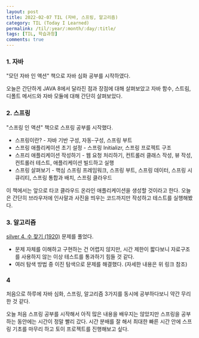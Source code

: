 ```yaml
---
layout: post
title: 2022-02-07 TIL (자바, 스프링, 알고리즘) 
category: TIL (Today I Learned)
permalink: /til/:year/:month/:day/:title/
tags: [TIL, 학습과정]
comments: true
---
```




### 1. 자바

"모던 자바 인 액션" 책으로 자바 심화 공부를 시작하였다.

오늘은 간단하게 JAVA 8에서 달라진 점과 장점에 대해 살펴보았고 자바 함수, 스트림, 디폴트 메서드와 자바 모듈에 대해 간단히 살펴보았다.





### 2. 스프링

"스프링 인 액션" 책으로 스프링 공부를 시작했다.

- 스프링이란? - 자바 기반 구성, 자동-구성, 스프링 부트
- 스프링 애플리케이션 초기 설정 - 스프링 Initializr, 스프링 프로젝트 구조
- 스프리 애플리케이션 작성하기 - 웹 요청 처리하기, 컨트롤러 클래스 작성, 뷰 작성, 컨트롤러 테스트, 애플리케이션 빌드하고 실행
- 스프링 살펴보기 - 핵심 스프링 프레임워크, 스프링 부트, 스프링 데이터, 스프링 시큐리티, 스프링 통합과 배치, 스프링 클라우드



이 책에서는 앞으로 타코 클라우드 온라인 애플리케이션을 생성할 것이라고 한다. 오늘은 간단히 브라우저에 인사말과 사진을 띄우는 코드까지만 작성하고 테스트를 실행해봤다.



### 3. 알고리즘

[silver 4. 수 찾기 (1920)](https://sulimchoi.github.io/algorithm/2022/02/07/findnumber/) 문제를 풀었다.

- 문제 자체를 이해하고 구현하는 건 어렵지 않지만, 시간 제한이 짧다보니 자료구조를 사용하지 않는 이상 테스트를 통과하기 힘들 것 같다.
- 여러 탐색 방법 중 이진 탐색으로 문제를 해결했다. (자세한 내용은 위 링크 참조)





### 4

처음으로 하루에 자바 심화, 스프링, 알고리즘 3가지를 동시에 공부하다보니 약간 무리한 것 같다.



오늘 처음 스프링 공부를 시작해서 아직 많은 내용을 배우지는 않았지만 스프링을 공부하는 동안에는 시간이 정말 빨리 갔다. 시간 분배를 잘 해서 최대한 빠른 시간 안에 스프링 기초를 마무리 하고 토이 프로젝트를 진행해보고 싶다.
